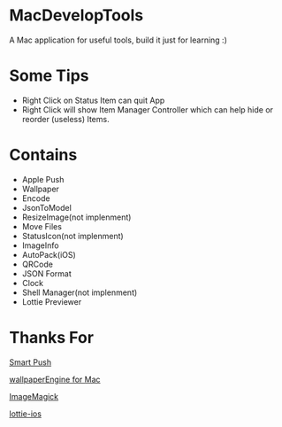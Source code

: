 # MacDevelopTools
A Mac application for useful tools, build it just for learning :)

# Some Tips

* Right Click on Status Item can quit App
* Right Click will show Item Manager Controller which can help hide or reorder (useless) Items.

# Contains

* Apple Push
* Wallpaper
* Encode
* JsonToModel
* ResizeImage(not implenment)
* Move Files
* StatusIcon(not implenment)
* ImageInfo
* AutoPack(iOS)
* QRCode
* JSON Format
* Clock
* Shell Manager(not implenment)
* Lottie Previewer



# Thanks For

[Smart Push](https://github.com/shaojiankui/SmartPush "Github")

[wallpaperEngine for Mac](https://github.com/rutti-bep/wallpaperEngine-for-mac "Github")

[ImageMagick](http://www.imagemagick.org/script/index.php "Web Home")

[lottie-ios](https://github.com/airbnb/lottie-ios)